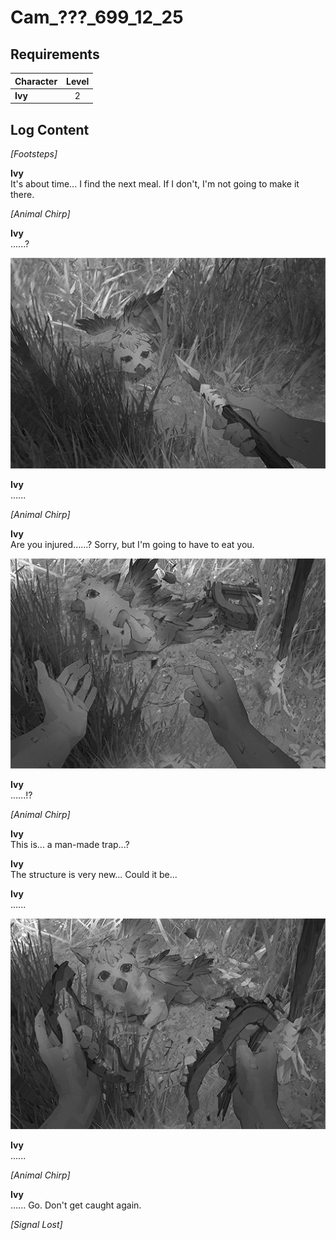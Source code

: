 # Cam_???_699_12_25
## Requirements
|Character|Level|
|---------|:---:|
|**Ivy**  |  2  |

## Log Content
*\[Footsteps\]*

**Ivy**<br>
It's about time... I find the next meal. If I don't, I'm not going to make it there.

*\[Animal Chirp\]*

**Ivy**<br>
......?

![ivos0401.png](./attachments/ivos0401.png)

**Ivy**<br>
......

*\[Animal Chirp\]*

**Ivy**<br>
Are you injured......? Sorry, but I'm going to have to eat you.

![ivos0402.png](./attachments/ivos0402.png)

**Ivy**<br>
......!?

*\[Animal Chirp\]*

**Ivy**<br>
This is... a man\-made trap...?

**Ivy**<br>
The structure is very new... Could it be...

**Ivy**<br>
......

![ivos0403.png](./attachments/ivos0403.png)

**Ivy**<br>
......

*\[Animal Chirp\]*

**Ivy**<br>
...... Go. Don't get caught again.

*[Signal Lost]*
